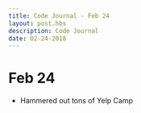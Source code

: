 ```yaml
---
title: Code Journal - Feb 24
layout: post.hbs
description: Code Journal
date: 02-24-2018
---
```

# Feb 24

- Hammered out tons of Yelp Camp